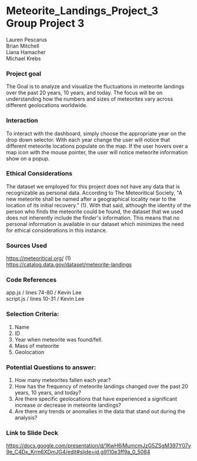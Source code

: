# Meteorite_Landings_Project_3 Group Project 3
Lauren Pescarus  
Brian Mitchell  
Liana Hamacher  
Michael Krebs    


### Project goal   
The Goal is to analyze and visualize the fluctuations in meteorite landings over the past 20 years, 10 years, and today. The focus will be on understanding how the numbers and sizes of meteorites vary across different geolocations worldwide.  

### Interaction    
To interact with the dashboard, simply choose the appropriate year on the drop down selector. With each year change the user will notice that different meteorite locations populate on the map. If the user hovers over a map icon with the mouse pointer, the user will notice meteorite information show on a popup.  

### Ethical Considerations  
The dataset we employed for this project does not have any data that is recognizable as personal data. According to The Meteoritical Society, "A new meteorite shall be named after a geographical locality near to the location of its initial recovery." (1). With that said, although the identity of the person who finds the meteorite could be found, the dataset that we used does not inherently include the finder's information. This means that no personal information is available in our dataset which minimizes the need for ethical considerations in this instance.  

### Sources Used  
https://meteoritical.org/ (1)  
https://catalog.data.gov/dataset/meteorite-landings  

### Code References  
app.js / lines 74-80 / Kevin Lee  
script.js / lines 10-31 / Kevin Lee  

### Selection Criteria:  
1.	Name
2.	ID
3.	Year when meteorite was found/fell.
4.	Mass of meteorite
5.	Geolocation

### Potential Questions to answer:  
1.	How many meteorites fallen each year?
2.	How has the frequency of meteorite landings changed over the past 20 years, 10 years, and today?
3.	Are there specific geolocations that have experienced a significant increase or decrease in meteorite landings?
4.	Are there any trends or anomalies in the data that stand out during the analysis?

### Link to Slide Deck
https://docs.google.com/presentation/d/1KwH6iMumcmJzG5ZSgM397Y07v9e_C4Dx_Krm6XDmJG4/edit#slide=id.g9110e3ff9a_0_5084
 

